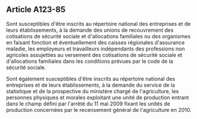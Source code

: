 Article A123-85
----
Sont susceptibles d'être inscrits au répertoire national des entreprises et de
leurs établissements, à la demande des unions de recouvrement des cotisations de
sécurité sociale et d'allocations familiales ou des organismes en faisant
fonction et éventuellement des caisses régionales d'assurance maladie, les
employeurs et travailleurs indépendants des professions non agricoles
assujetties au versement des cotisations de sécurité sociale et d'allocations
familiales dans les conditions prévues par le code de la sécurité sociale.

Sont également susceptibles d'être inscrits au répertoire national des
entreprises et de leurs établissements, à la demande du service de la
statistique et de la prospective du ministère chargé de l'agriculture, les
personnes physiques et morales exploitant une unité de production entrant dans
le champ défini par l'arrêté du 11 mai 2009 fixant les unités de production
concernées par le recensement général de l'agriculture en 2010.
